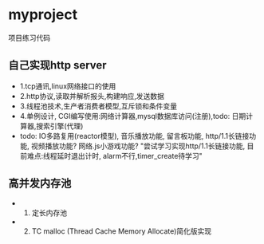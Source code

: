 # myproject
项目练习代码

## 自己实现http server 
- 1.tcp通讯,linux网络接口的使用
- 2.http协议,读取并解析报头,构建响应,发送数据
- 3.线程池技术,生产者消费者模型,互斥锁和条件变量
- 4.单例设计, CGI编写使用:网络计算器,mysql数据库访问(注册),todo: 日期计算器,搜索引擎(代理)
- todo: IO多路复用(reactor模型), 音乐播放功能, 留言板功能, http/1.1长链接功能, 视频播放功能? 网络.js小游戏功能?
 "尝试学习实现http/1.1长链接功能, 目前难点:线程延时退出计时, alarm不行,timer_create待学习"

## 高并发内存池
- 1. 定长内存池
- 2. TC malloc (Thread Cache Memory Allocate)简化版实现